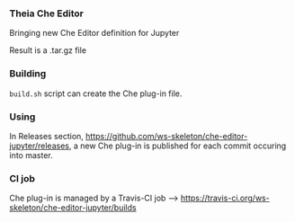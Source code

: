 ### Theia Che Editor

Bringing new Che Editor definition for Jupyter

Result is a .tar.gz file

### Building

`build.sh` script can create the Che plug-in file.

### Using

In Releases section, https://github.com/ws-skeleton/che-editor-jupyter/releases, a new Che plug-in is published for each commit occuring into master.

### CI job
Che plug-in is managed by a Travis-CI job
--> https://travis-ci.org/ws-skeleton/che-editor-jupyter/builds

